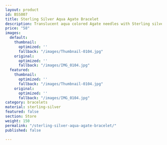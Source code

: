 ```yaml
---
layout: product
id: BSS007
title: Sterling Silver Aqua Agate Bracelet
description: Translucent aqua colored Agate needles with Sterling silver spacers.
price: "58"
images:
  default:
    thumbnail:
      optimized: ''
      fallback: "/images/Thumbnail-0104.jpg"
    original:
      optimized: ''
      fallback: "/images/IMG_0104.jpg"
  featured:
    thumbnail:
      optimized: ''
      fallback: "/images/Thumbnail-0104.jpg"
    original:
      optimized: ''
      fallback: "/images/IMG_0104.jpg"
category: bracelets
material: sterling-silver
featured: false
section: Store
weight: 150
permalink: "/sterling-silver-aqua-agate-bracelet/"
published: false

---
```


